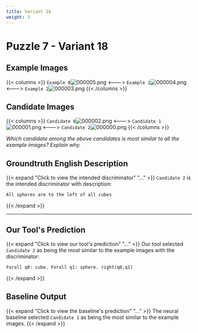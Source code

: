 ```yaml
---
title: Variant 18
weight: 3
---
```


# Puzzle 7 - Variant 18

## Example Images
{{< columns >}}
`Example 0`![000005.png](/clevr-variants/partition/fovariant-18/render/images/CLEVR_val_000005.png)
<--->
`Example 1`![000004.png](/clevr-variants/partition/fovariant-18/render/images/CLEVR_val_000004.png)
<--->
`Example 2`![000003.png](/clevr-variants/partition/fovariant-18/render/images/CLEVR_val_000003.png)
{{< /columns >}}

## Candidate Images
{{< columns >}}
`Candidate 0`![000002.png](/clevr-variants/partition/fovariant-18/render/images/CLEVR_val_000002.png)
<--->
`Candidate 1`![000001.png](/clevr-variants/partition/fovariant-18/render/images/CLEVR_val_000001.png)
<--->
`Candidate 2`![000000.png](/clevr-variants/partition/fovariant-18/render/images/CLEVR_val_000000.png)
{{< /columns >}}

*Which candidate among the above candidates is most similar to all the example images? Explain why.*

## Groundtruth English Description

{{< expand "Click to view the intended discriminator" "..." >}}
`Candidate 2` is the intended discriminator with description:
```plaintext 
All spheres are to the left of all cubes
```
{{< /expand >}}

---



## Our Tool's Prediction

{{< expand "Click to view our tool's prediction" "..." >}}
Our tool selected `Candidate 2` as being the most similar to the example images with the discriminator:
```plaintext
Forall q0: cube. Forall q1: sphere. right(q0,q1)
```
{{< /expand >}}



## Baseline Output

{{< expand "Click to view the baseline's prediction" "..." >}}
The neural baseline selected `Candidate 1` as being the most similar to the example images.
{{< /expand >}}

